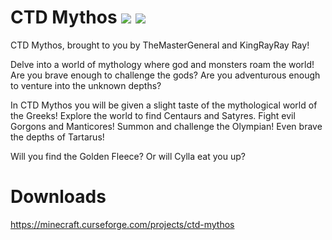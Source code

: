# CTD Mythos [![](http://cf.way2muchnoise.eu/full_ctd-mythos_downloads.svg)](https://minecraft.curseforge.com/projects/ctd-mythos) [![](http://cf.way2muchnoise.eu/versions/ctd-mythos.svg)](https://minecraft.curseforge.com/projects/ctd-mythos)
CTD Mythos, brought to you by TheMasterGeneral and KingRayRay Ray!
  
 
  
Delve into a world of mythology where god and monsters roam the world!  Are you brave enough to challenge the gods?  Are you adventurous enough to venture into the unknown depths?
  
  
  
In CTD Mythos you will be given a slight taste of the mythological world of the Greeks!  Explore the world to find Centaurs and Satyres.  Fight evil Gorgons and Manticores!  Summon and challenge the Olympian!  Even brave the depths of Tartarus!
  
   
  
Will you find the Golden Fleece?  Or will Cylla eat you up?
  
# Downloads  
https://minecraft.curseforge.com/projects/ctd-mythos